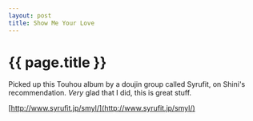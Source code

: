 ```yaml
---
layout: post
title: Show Me Your Love
---
```


# {{ page.title }}

Picked up this Touhou album by a doujin group called Syrufit, on Shini's recommendation. _Very_ glad that I did, this is great stuff.

[http://www.syrufit.jp/smyl/](http://www.syrufit.jp/smyl/)

